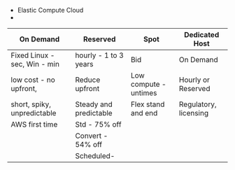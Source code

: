  - Elastic Compute Cloud
 - 
 |On Demand		|Reserved		| 		Spot | Dedicated Host |
|-------------------------------|-----------------------------|--|--|
| Fixed Linux - sec, Win - min |hourly - 1 to 3 years  | Bid| On Demand  |
| low cost - no upfront,  |  Reduce upfront| Low compute - untimes | Hourly or Reserved   |
| short, spiky, unpredictable  | Steady and predictable|Flex stand and end | Regulatory, licensing |
| AWS first time  | Std - 75% off| |  |
| | Convert - 54% off| |  |
|  | Scheduled- | |  |

<!--stackedit_data:
eyJoaXN0b3J5IjpbLTYwODk1ODYzOSwtMTEyODEwODVdfQ==
-->
